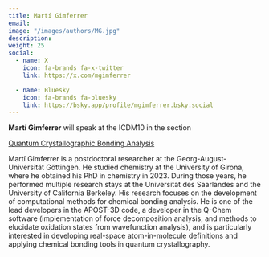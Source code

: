 ```yaml
---
title: Martí Gimferrer
email: 
image: "/images/authors/MG.jpg"
description: 
weight: 25  
social:
  - name: X
    icon: fa-brands fa-x-twitter
    link: https://x.com/mgimferrer

  - name: Bluesky
    icon: fa-brands fa-bluesky
    link: https://bsky.app/profile/mgimferrer.bsky.social
---
```


**Martí Gimferrer** will speak at the ICDM10 in the section

[Quantum Crystallographic Bonding Analysis](\topics\03a_quantum-crystallographic-bonding-analysis.md)

Martí Gimferrer is a postdoctoral researcher at the Georg-August-Universität Göttingen. He studied chemistry at the University of Girona, where he obtained his PhD in chemistry in 2023. During those years, he performed multiple research stays at the Universität des Saarlandes and the University of California Berkeley. His research focuses on the development of computational methods for chemical bonding analysis. He is one of the lead developers in the APOST-3D code, a developer in the Q-Chem software (implementation of force decomposition analysis, and methods to elucidate oxidation states from wavefunction analysis), and is particularly interested in developing real-space atom-in-molecule definitions and applying chemical bonding tools in quantum crystallography.